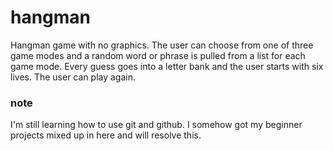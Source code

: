 # hangman
Hangman game with no graphics. The user can choose from one of three game modes and a random word or phrase is pulled from a list for each game mode.
Every guess goes into a letter bank and the user starts with six lives. The user can play again.

### note
I'm still learning how to use git and github. I somehow got my beginner projects mixed up in here and will resolve this.
